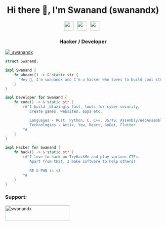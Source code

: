 <h1 align="center">Hi there 👋, I'm Swanand (swanandx)</h1>
<p align='center'> 
<a href="https://www.linkedin.com/in/swanandx/"><img height="30" src="https://raw.githubusercontent.com/trinwin/trinwin/master/icons/linkedin.png?raw=true"></a>&nbsp;&nbsp;
<a href="https://twitter.com/_swanandx"><img height="30" src="https://raw.githubusercontent.com/trinwin/trinwin/master/icons/twitter.png?raw=true"></a>&nbsp;&nbsp;
<a href="https://www.youtube.com/c/swanandx"><img height="30" src="https://raw.githubusercontent.com/rahuldkjain/github-profile-readme-generator/master/src/images/icons/Social/youtube.svg"></a>&nbsp;&nbsp;
<h3 align="center">Hacker / Developer</h3>

<p align="left"> <a href="https://twitter.com/_swanandx" target="blank"><img src="https://img.shields.io/twitter/follow/_swanandx?logo=twitter&style=for-the-badge" alt="_swanandx" /></a> </p>

```rust
struct Swanand;

impl Swanand {
    fn whoami() -> &'static str {
      "Hey 👋, I'm swanandx and I'm a hacker who loves to build cool stuff"
    }
}

impl Developer for Swanand {
    fn code() -> &'static str {
        r#"I build _blazingly fast_ tools for cyber security,
           create games, websites, apps etc.

           Languages - Rust, Python, C, C++, JS/TS, Assembly/WebAssembly
           Technologies - Actix, Yew, React, GoDot, Flutter
        "#
    }
}

impl Hacker for Swanand {
    fn hack() -> &'static str {
        r#"I love to hack on TryHackMe and play various CTFs.
           Apart from that, I make software to help others!
           
           RE & PWN is <3
        "#
    }
}
```

<h3 align="left">Support:</h3>
<p><a href="https://www.buymeacoffee.com/swanandx"> <img align="left" src="https://cdn.buymeacoffee.com/buttons/v2/default-yellow.png" height="50" width="210" alt="swanandx" /></a></p><br><br>
